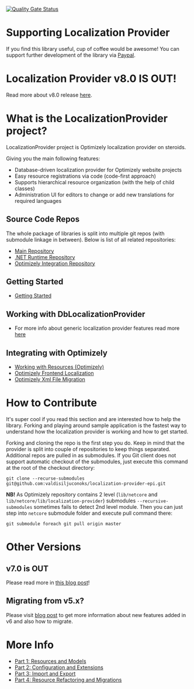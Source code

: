 [![Quality Gate Status](https://sonarcloud.io/api/project_badges/measure?project=valdisiljuconoks_localization-provider-opti&metric=alert_status)](https://sonarcloud.io/summary/new_code?id=valdisiljuconoks_localization-provider-opti)

# Supporting Localization Provider

If you find this library useful, cup of coffee would be awesome! You can support further development of the library via [Paypal](https://paypal.me/valdisiljuconoks).

# Localization Provider v8.0 IS OUT!

Read more about v8.0 release [here](https://github.com/valdisiljuconoks/LocalizationProvider/?tab=readme-ov-file#localization-provider-v80-is-out).

# What is the LocalizationProvider project?

LocalizationProvider project is Optimizely localization provider on steroids.

Giving you the main following features:
* Database-driven localization provider for Optimizely website projects
* Easy resource registrations via code (code-first approach)
* Supports hierarchical resource organization (with the help of child classes)
* Administration UI for editors to change or add new translations for required languages

## Source Code Repos
The whole package of libraries is split into multiple git repos (with submodule linkage in between). Below is list of all related repositories:
* [Main Repository](https://github.com/valdisiljuconoks/LocalizationProvider/)
* [.NET Runtime Repository](https://github.com/valdisiljuconoks/localization-provider-core)
* [Optimizely Integration Repository](https://github.com/valdisiljuconoks/localization-provider-epi)

## Getting Started
* [Getting Started](docs/getting-started-epi.md)

## Working with DbLocalizationProvider
* For more info about generic localization provider features read more [here](https://github.com/valdisiljuconoks/LocalizationProvider/blob/master/README.md)

## Integrating with Optimizely
* [Working with Resources (Optimizely)](docs/working-with-resources-epi.md)
* [Optimizely Frontend Localization](docs/jsresourcehandler-epi.md)
* [Optimizely Xml File Migration](docs/xml-migration-epi.md)

<!-- * [Admin UI (Optimizely)](docs/adminui-epi.md) -->

# How to Contribute

It's super cool if you read this section and are interested how to help the library. Forking and playing around sample application is the fastest way to understand how the localization provider is working and how to get started.

Forking and cloning the repo is the first step you do. Keep in mind that the provider is split into couple of repositories to keep things separated. Additional repos are pulled in as submodules. If you Git client does not support automatic checkout of the submodules, just execute this command at the root of the checkout directory:

```
git clone --recurse-submodules git@github.com:valdisiljuconoks/localization-provider-epi.git
```

**NB!** As Optimizely repository contains 2 level (`lib/netcore` and `lib/netcore/lib/localization-provider`) submodules `--recursive-submodules` sometimes fails to detect 2nd level module. Then you can just step into `netcore` submodule folder and execute pull command there:

```
git submodule foreach git pull origin master
```

# Other Versions

## v7.0 is OUT

Please read more in [this blog post](https://tech-fellow.eu/2022/01/23/dblocalizationprovider-for-optimizely/)!

## Migrating from v5.x?
Please visit [blog post](https://tech-fellow.eu/2020/02/22/localization-provider-major-6/) to get more information about new features added in v6 and also how to migrate.


# More Info

* [Part 1: Resources and Models](https://tech-fellow.eu/2016/03/16/db-localization-provider-part-1-resources-and-models/)
* [Part 2: Configuration and Extensions](https://tech-fellow.eu/2016/04/21/db-localization-provider-part-2-configuration-and-extensions/)
* [Part 3: Import and Export](https://tech-fellow.eu/2017/02/22/localization-provider-import-and-export-merge/)
* [Part 4: Resource Refactoring and Migrations](https://tech-fellow.eu/2017/10/10/localizationprovider-tree-view-export-and-migrations/)
